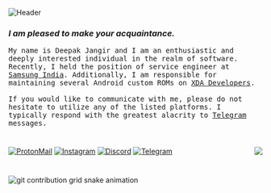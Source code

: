 ![Header](https://lookimg.com/images/2022/10/23/QkgSM3.png)


### _I am pleased to make your acquaintance._

<p>
  <samp>
    My name is Deepak Jangir and I am an enthusiastic and deeply interested individual in the realm of software. Recently, I held the position of service engineer at
    <a href="https://www.samsung.com/in/support/service-center/">Samsung India</a>. Additionally, I am responsible for maintaining several Android custom ROMs on
    <a href="https://forum.xda-developers.com/m/Deepak5310.6748013/">XDA Developers</a>.
    <br />
    <br />
    If you would like to communicate with me, please do not hesitate to utilize any of the listed platforms. I typically respond with the greatest alacrity to 
    <a href="https://t.me/Deepak5310"> Telegram </a> messages.
  </samp>
</p>

#

[![ProtonMail](https://img.shields.io/badge/ProtonMail-8B89CC.svg?logo=protonmail&logoColor=white)](mailto:deedev@protonmail.com)
[![Instagram](https://img.shields.io/badge/Instagram-%23E4405F.svg?logo=Instagram&logoColor=white)](https://instagram.com/mr.deep.z)
[![Discord](https://img.shields.io/badge/Discord-%235865F2.svg?logo=discord&logoColor=white)](https://discordapp.com/users/5310)
[![Telegram](https://img.shields.io/badge/Telegram-%231DA1F2.svg?logo=Telegram&logoColor=white)](https://t.me/Deepak5310)
<img align="right" src="https://komarev.com/ghpvc/?username=Deepak5310">

#

<picture>
  <source media="(prefers-color-scheme: dark)" srcset="https://raw.githubusercontent.com/Deepak5310/Deepak5310/output/github-snake-dark.svg">
  <source media="(prefers-color-scheme: light)" srcset="https://raw.githubusercontent.com/Deepak5310/Deepak5310/output/github-snake-light.svg">
  <img alt="git contribution grid snake animation" src="https://raw.githubusercontent.com/Deepak5310/Deepak5310/output/github-snake-light.svg">
</picture>
